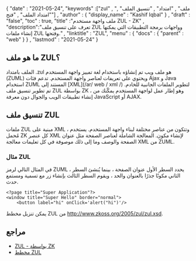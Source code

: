 {
  "date" : "2021-05-24",
  "keywords" :["zul" , "ملف" , "امتداد" , "تنسيق الملف" , "امتداد الملف" , "فتح"] ,
  "author" : {
    "display_name" : "Kashif Iqbal"
} ,
  "draft" : "false",
  "toc" : true,
  "title" :"ملف واجهة مستخدم ZUL - ZK" ,
  "description":"تعرف على تنسيق ملف ZUL وواجهات برمجة التطبيقات التي يمكنها إنشاء ملفات ZUL وفتحها." ,
  "linktitle" : "ZUL",
  "menu" : {
    "docs" : {
      "parent" : "web"
}
} ,
  "lastmod" : "2021-05-24"
}

## ما هو ملف ZUL؟

الملف بامتداد .zul هو ملف ويب تم إنشاؤه باستخدام لغة تمييز واجهة المستخدم (ZUML) ويحتوي على تعريفات لعناصر واجهة المستخدم. تدعم فئات Ajax و Java استخدام ZUML المستند إلى [XML](/ar/ web / xml /) لتطوير الملفات الجانبية للخادم. تم تطوير تنسيق ملف ZUL بواسطة ZK ، وهو إطار عمل لواجهة المستخدم يمكّنك من إنشاء تطبيقات الويب والجوال دون معرفة JavaScript أو AJAX.

## تنسيق ملف ZUL

ملفات ZUL مبنية على XML ، وتتكون من عناصر مختلفة لبناء واجهة المستخدم. يستخدم مُحمل ZK كل عنصر XML لإنشاء مكون. المعالجة الشاملة لعناصر الصفحة مثل عنوان الصفحة والوصف وما إلى ذلك موصوفة في كل تعليمات معالجة XML من ZUML.

### مثال ZUL

في المثال التالي لرمز ZUML ، يحدد السطر الأول عنوان الصفحة ، بينما يُنشئ السطر الثاني مكونًا جذرًا بالعنوان والحد ، ويقوم السطر الثالث بإنشاء زر مع تسمية ومستمع حدث.

```
<?page title="Super Application"?>
<window title="Super Hello" border="normal">
    <button label="hi" onClick='alert("hi")'/>
```
يمكن تنزيل مخطط ZUL من http://www.zkoss.org/2005/zul/zul.xsd.
## مراجع

* [ZUL - بواسطة ZK](https://www.zkoss.org/wiki/ZK_Getting_Started/Tutorial)
* [مخطط ZUL](http://www.zkoss.org/2005/zul/zul.xsd)

